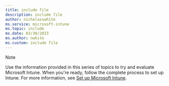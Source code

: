 ```yaml
---
title: include file
description: include file
author: nicholasswhite  
ms.service: microsoft-intune
ms.topic: include
ms.date: 03/30/2023
ms.author: nwhite
ms.custom: include file
---
```


> [!NOTE]
> Use the information provided in this series of topics to try and evaluate Microsoft Intune. When you're ready, follow the complete process to set up Intune. For more information, see [Set up Microsoft Intune](../fundamentals/deployment-plan-setup.md).